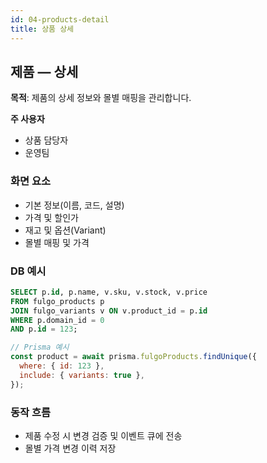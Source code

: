 ```yaml
---
id: 04-products-detail
title: 상품 상세
---
```


## 제품 — 상세

**목적**: 제품의 상세 정보와 몰별 매핑을 관리합니다.

**주 사용자**

- 상품 담당자
- 운영팀

### 화면 요소

- 기본 정보(이름, 코드, 설명)
- 가격 및 할인가
- 재고 및 옵션(Variant)
- 몰별 매핑 및 가격

### DB 예시

```sql
SELECT p.id, p.name, v.sku, v.stock, v.price
FROM fulgo_products p
JOIN fulgo_variants v ON v.product_id = p.id
WHERE p.domain_id = 0
AND p.id = 123;
```

```javascript
// Prisma 예시
const product = await prisma.fulgoProducts.findUnique({
  where: { id: 123 },
  include: { variants: true },
});
```

### 동작 흐름

- 제품 수정 시 변경 검증 및 이벤트 큐에 전송
- 몰별 가격 변경 이력 저장
